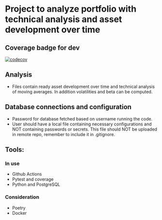 # Project to analyze portfolio with technical analysis and asset development over time

## Coverage badge for dev
[![codecov](https://codecov.io/gh/jussivirtanen1/AssetManagement/graph/badge.svg?branch=dev&token=WDE38GTPO2)](https://codecov.io/gh/jussivirtanen1/AssetManagement)



## Analysis
- Files contain ready asset development over time and technical analysis of moving averages. In addition volatilities and beta can be computed.

## Database connections and configuration
- Password for database fetched based on username running the code.
- User should have a local file containing necessary configurations and NOT containing passwords or secrets. This file should NOT be uploaded in remote repo, remember to include it in .gitignore.

## Tools:
### In use
- Github Actions
- Pytest and coverage
- Python and PostgreSQL
### Consideration
- Poetry
- Docker